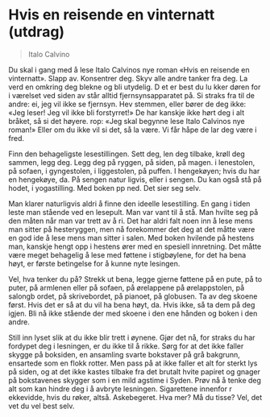# Hvis en reisende en vinternatt (utdrag)
> Italo Calvino

Du skal i gang med å lese Italo Calvinos nye roman «Hvis en reisende en vinternatt». Slapp av. Konsentrer deg. Skyv alle andre tanker fra deg. La verd en omkring deg blekne og bli utydelig. D et er best du lu kker døren for i værelset ved siden av står alltid fjernsynsapparatet på. Si straks fra til de andre: ei, jeg vil ikke se fjernsyn. Hev stemmen, eller bører de deg ikke: «Jeg leser! Jeg vil ikke bli forstyrret!» De har kanskje ikke hørt deg i alt bråket, så si det høyere. rop: «Jeg skal begynne lese Italo Calvinos nye roman!» Eller om du ikke vil si det, så la være. Vi får håpe de lar deg være i fred.

Finn den behageligste lesestillingen. Sett deg, len deg tilbake, krøll deg sammen, legg deg. Legg deg på ryggen, på siden, på magen. i lenestolen, på sofaen, i gyngestolen, i liggestolen, på puffen. I hengekøyen; hvis du har en hengekøye, da. På sengen natur ligvis, eller i sengen. Du kan også stå på hodet, i yogastilling. Med boken pp ned. Det sier seg selv.

Man klarer naturligvis aldri å finne den ideelle lesestilling. En gang i tiden leste man stående ved en lesepult. Man var vant til å stå. Man hvilte seg på den måten når man var trett av å ri. Det har aldri falt noen inn å lese mens man sitter på hesteryggen, men nå forekommer det deg at det måtte være en god ide å lese mens man sitter i salen. Med boken hvilende på hestens man, kanskje hengt opp i hestens ører med en spesiell innretning. Det måtte være meget behagelig å lese med føttene i stigbøylene, for det ha bena høyt, er første betingelse for å kunne nyte lesingen.

Vel, hva tenker du på? Strekk ut bena, legge gjerne føttene på en pute, på to puter, på armlenen eller på sofaen, på ørelappene på ørelappstolen, på salongb ordet, på skrivebordet, på pianoet, på globusen. Ta av deg skoene først. Hvis det er så at du vil ha bena høyt, da. Hvis ikke, så ta dem på deg igjen. Bli nå ikke stående der med skoene i den ene hånden og boken i den andre.

Still inn lyset slik at du ikke blir trett i øynene. Gjør det nå, for straks du har fordypet deg i lesningen, er du ikke til å rikke. Sørg for at det ikke faller skygge på boksiden, en ansamling svarte bokstaver på grå bakgrunn, ensartede som en flokk rotter. Men pass på at ikke faller et alt for sterkt lys på siden, og at det ikke kastes tilbake fra det brutalt hvite papiret og gnager på bokstavenes skygger som i en mild agstime i Syden. Prøv nå å tenke deg alt som kan hindre deg i å avbryte lesningen. Sigarettene innenfor r ekkevidde, hvis du røker,  altså. Askebegeret. Hva mer? Må du tisse? Vel, det vet du vel best selv.
